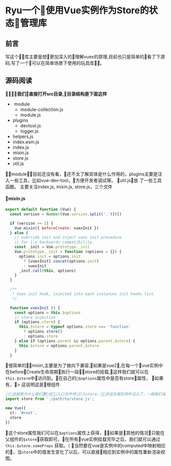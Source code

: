 # Ryu一个使用Vue实例作为Store的状态管理库
## 前言
写这个库主要是想更加深入的理解vuex的原理,目前也只是简单的看了下源码,写了一个可以在简单场景下使用的玩具库。
## 源码阅读
**我们直接打开src目录,目录结构是下面这样**  
-  module
  - module-collection.js
  - module.js
- plugins
  - devtool.js
  - logger.js
- helpers.js
- index.esm.js
- index.js
- mixin.js
- store.js
- util.js

module，目前还没有看，还不太了解具体是什么作用的，plugins主要是注入一些工具，比如vue-dev-tool，方便开发者调试等。
util.js放 了一些工具函数。
主要关注index.js, mixin.js, store.js，三个文件
#### mixin.js
```js
export default function (Vue) {
  const version = Number(Vue.version.split('.')[0])

  if (version >= 2) {
    Vue.mixin({ beforeCreate: vuexInit })
  } else {
    // override init and inject vuex init procedure
    // for 1.x backwards compatibility.
    const _init = Vue.prototype._init
    Vue.prototype._init = function (options = {}) {
      options.init = options.init
        ? [vuexInit].concat(options.init)
        : vuexInit
      _init.call(this, options)
    }
  }

  /**
   * Vuex init hook, injected into each instances init hooks list.
   */

  function vuexInit () {
    const options = this.$options
    // store injection
    if (options.store) {
      this.$store = typeof options.store === 'function'
        ? options.store()
        : options.store
    } else if (options.parent && options.parent.$store) {
      this.$store = options.parent.$store
    }
  }
```
很简单的mixin,主要是为了做向下兼容,如果是vue2,在每一个vue实例中在beforeCreate生命周期执行一段store的挂载,这样我们就可以在`this.$store`中访问到。在自己的`$options`属性中是否有store属性， 如果有，> 这说明这是根组件
```js
//这就是为什么我们要在入口文件中引入store，并且在根实例中注入了，一般我们会写这样一段代码将store注入vue中。
import store from './path/to/store.js';

new Vue({
  el: '#root',
  store
})

```
这个store属性我们可以在`$options`属性上获得，如果是其他的情况只能在父组件的`$store`获取即可，在所有vue实例挂载完毕之后，我们就可以通过`this.$store.someProps` 获取。（ 当然要在vue是实例中的computed中映射相应的，当`store`中的值发生变化了以后，可以直接相应到实例中的属性重新渲染视图。